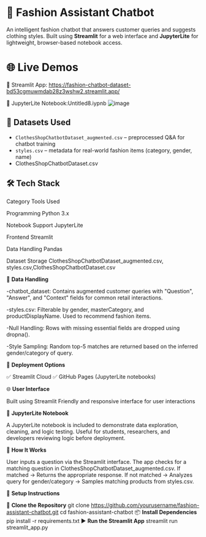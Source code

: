 # 👗 Fashion Assistant Chatbot

An intelligent fashion chatbot that answers customer queries and suggests clothing styles. Built using **Streamlit** for a web interface and **JupyterLite** for lightweight, browser-based notebook access.

# 🌐 Live Demos

🔷 Streamlit App: https://fashion-chatbot-dataset-bd53cgmuwmdab28z3wshw2.streamlit.app/

🔷 JupyterLite Notebook:Untitled8.iypnb
![image](https://github.com/user-attachments/assets/8ee4d023-7dbb-401f-aca8-4ebc6d17f795)

## 📁 Datasets Used

- `ClothesShopChatbotDataset_augmented.csv` – preprocessed Q&A for chatbot training
- `styles.csv` – metadata for real-world fashion items (category, gender, name)
- ClothesShopChatbotDataset.csv

## 🛠️ Tech Stack
Category                       Tools Used

Programming                    Python 3.x

Notebook Support               JupyterLite

Frontend                       Streamlit

Data Handling                  Pandas

Dataset Storage                ClothesShopChatbotDataset_augmented.csv, styles.csv,ClothesShopChatbotDataset.csv

📝 **Data Handling**

-chatbot_dataset: Contains augmented customer queries with "Question", "Answer", and "Context" fields for common retail interactions.

-styles.csv: Filterable by gender, masterCategory, and productDisplayName. Used to recommend fashion items.

-Null Handling: Rows with missing essential fields are dropped using dropna().

-Style Sampling: Random top-5 matches are returned based on the inferred gender/category of query.

🚚 **Deployment Options**

✅ Streamlit Cloud
✅ GitHub Pages (JupyterLite notebooks)

🌐 **User Interface**

Built using Streamlit
Friendly and responsive interface for user interactions

📘 **JupyterLite Notebook**

A JupyterLite notebook is included to demonstrate data exploration, cleaning, and logic testing.
Useful for students, researchers, and developers reviewing logic before deployment.

📝 **How It Works**

User inputs a question via the Streamlit interface.
The app checks for a matching question in ClothesShopChatbotDataset_augmented.csv.
If matched → Returns the appropriate response.
If not matched → Analyzes query for gender/category → Samples matching products from styles.csv.

🔧 **Setup Instructions**

🔗 **Clone the Repository**
git clone https://github.com/yourusername/fashion-assistant-chatbot.git
cd fashion-assistant-chatbot
📦 **Install Dependencies**
pip install -r requirements.txt
▶️ **Run the Streamlit App**
streamlit run streamlit_app.py
